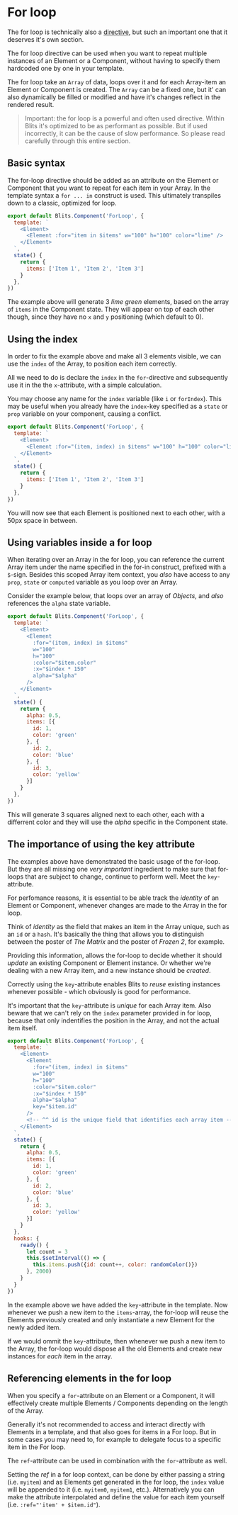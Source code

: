 # For loop

The for loop is technically also a [directive](../directives.md), but such an important one that it deserves it's own section.

The for loop directive can be used when you want to repeat multiple instances of an Element or a Component, without having to specify them hardcoded one by one in your template.

The for loop take an `Array` of data, loops over it and for each Array-item an Element or Component is created. The `Array` can be a fixed one, but it' can also dynamically be filled or modified and have it's changes reflect in the rendered result.

> Important: the for loop is a powerful and often used directive. Within Blits it's optimized to be as performant as possible. But if used incorrectly, it can be the cause of slow performance. So please read carefully through this entire section.


## Basic syntax

The for-loop directive should be added as an attribute on the Element or Component that you want to repeat for each item in your Array. In the template syntax a `for ... in` construct is used. This ultimately transpiles down to a classic, optimized for loop.

```js
export default Blits.Component('ForLoop', {
  template: `
    <Element>
      <Element :for="item in $items" w="100" h="100" color="lime" />
    </Element>
  `,
  state() {
    return {
      items: ['Item 1', 'Item 2', 'Item 3']
    }
  },
})
```

The example above will generate 3 _lime green_ elements, based on the array of `items` in the Component state. They will appear on top of each other though, since they have no `x` and `y` positioning (which default to 0).


## Using the index

In order to fix the example above and make all 3 elements visible, we can use the `index` of the Array, to position each item correctly.

All we need to do is declare the `index` in the `for`-directive and subsequently use it in the the `x`-attribute, with a simple calculation.

You may choose any name for the `index` variable (like `i` or `forIndex`). This may be useful when you already have the `index`-key specified as a `state` or `prop` variable on your component, causing a conflict.

```js
export default Blits.Component('ForLoop', {
  template: `
    <Element>
      <Element :for="(item, index) in $items" w="100" h="100" color="lime" :x="$index * 150" />
    </Element>
  `,
  state() {
    return {
      items: ['Item 1', 'Item 2', 'Item 3']
    }
  },
})
```

You will now see that each Element is positioned next to each other, with a 50px space in between.


## Using variables inside a for loop

When iterating over an Array in the for loop, you can reference the current Array item under the name specified in the for-in construct, prefixed with a `$`-sign. Besides this scoped Array item context, you _also_ have access to any `prop`, `state` or `computed` variable as you loop over an Array.

Consider the example below, that loops over an array of _Objects_, and _also_ references the `alpha` state variable.

```js
export default Blits.Component('ForLoop', {
  template: `
    <Element>
      <Element
        :for="(item, index) in $items"
        w="100"
        h="100"
        :color="$item.color"
        :x="$index * 150"
        alpha="$alpha"
      />
    </Element>
  `,
  state() {
    return {
      alpha: 0.5,
      items: [{
        id: 1,
        color: 'green'
      }, {
        id: 2,
        color: 'blue'
      }, {
        id: 3,
        color: 'yellow'
      }]
    }
  },
})
```

This will generate 3 squares aligned next to each other, each with a differrent color and they will use the _alpha_ specific in the Component state.

## The importance of using the key attribute

The examples above have demonstrated the basic usage of the for-loop. But they are all missing one _very important_ ingredient to make sure that for-loops that are subject to change, continue to perform well. Meet the `key`-attribute.

For perfomance reasons, it is essential to be able track the _identity_ of an Element or Component, whenever changes are made to the Array in the for loop.

Think of _identity_ as the field that makes an item in the Array unique, such as an `id` or a `hash`. It's basically the thing that allows you to distinguish between the poster of _The Matrix_ and the poster of _Frozen 2_, for example.

Providing this information, allows the for-loop to decide whether it should _update_ an existing Component or Element instance. Or whether we're dealing with a new Array item, and a new instance should be _created_.

Correctly using the `key`-attribute enables Blits to _reuse_ existing instances whenever possible - which obviously is good for performance.

It's important that the `key`-attribute is _unique_ for each Array item. Also beware that we can't rely on the `index` parameter provided in for loop, because that only indentifies the position in the Array, and not the actual item itself.


```js
export default Blits.Component('ForLoop', {
  template: `
    <Element>
      <Element
        :for="(item, index) in $items"
        w="100"
        h="100"
        :color="$item.color"
        :x="$index * 150"
        alpha="$alpha"
        key="$item.id"
      />
      <!-- ^^ id is the unique field that identifies each array item -->
    </Element>
  `,
  state() {
    return {
      alpha: 0.5,
      items: [{
        id: 1,
        color: 'green'
      }, {
        id: 2,
        color: 'blue'
      }, {
        id: 3,
        color: 'yellow'
      }]
    }
  },
  hooks: {
    ready() {
      let count = 3
      this.$setInterval(() => {
        this.items.push({id: count++, color: randomColor()})
      }, 2000)
    }
  }
})
```

In the example above we have added the `key`-attribute in the template. Now whenever we push a new item to the `items`-array, the for-loop will reuse the Elements previously created and only instantiate a new Element for the newly added item.

If we would ommit the `key`-attribute, then whenever we push a new item to the Array, the for-loop would dispose all the old Elements and create new instances for _each_ item in the array.

## Referencing elements in the for loop

When you specify a `for`-attribute on an Element or a Component, it will effectively create multiple Elements / Components depending
on the length of the Array.

Generally it's not recommended to access and interact directly with Elements in a template, and that also goes for items in a For loop. But in some cases you may need to, for example to delegate focus to a specific item in the For loop.

The `ref`-attribute can be used in combination with the `for`-attribute as well.

Setting the _ref_ in a for loop context, can be done by either passing a string (i.e. `myitem`) and as Elements get generated in the for loop, the `index` value will be appended to it (i.e. `myitem0`, `myitem1`, etc.). Alternatively you can make the attribute interpolated and define the value for each item yourself (i.e. `:ref="'item' + $item.id"`).
